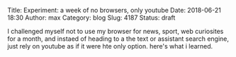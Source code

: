 Title: Experiment: a week of no browsers, only youtube
Date: 2018-06-21 18:30
Author: max
Category: blog
Slug: 4187
Status: draft

I challenged myself not to use my browser for news, sport, web curiosites for a month, and instaed of heading to a the text or assistant search engine, just rely on youtube as if it were hte only option. here's what i learned.
